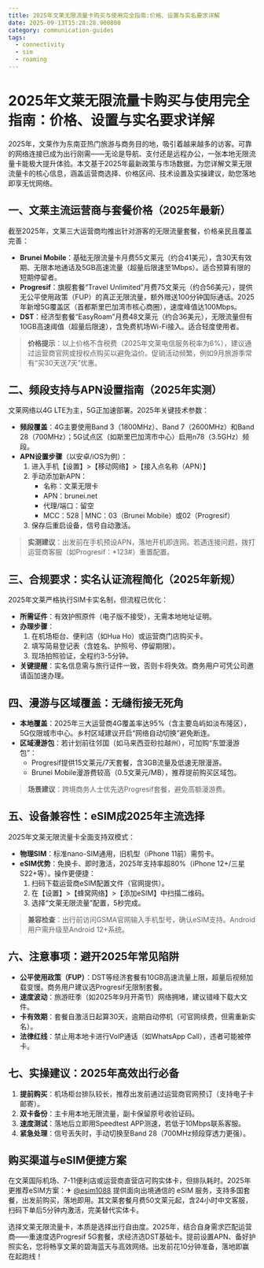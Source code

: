 ```yaml
---
title: 2025年文莱无限流量卡购买与使用完全指南:价格、设置与实名要求详解
date: 2025-09-13T15:28:28.900800
category: communication-guides
tags:
  - connectivity
  - sim
  - roaming
---
```


# 2025年文莱无限流量卡购买与使用完全指南：价格、设置与实名要求详解

2025年，文莱作为东南亚热门旅游与商务目的地，吸引着越来越多的访客。可靠的网络连接已成为出行刚需——无论是导航、支付还是远程办公，一张本地无限流量卡能极大提升体验。本文基于2025年最新政策与市场数据，为您详解文莱无限流量卡的核心信息，涵盖运营商选择、价格区间、技术设置及实操建议，助您落地即享无忧网络。

## 一、文莱主流运营商与套餐价格（2025年最新）

截至2025年，文莱三大运营商均推出针对游客的无限流量套餐，价格亲民且覆盖完善：
- **Brunei Mobile**：基础无限流量卡月费55文莱元（约合41美元），含30天有效期、无限本地通话及5GB高速流量（超量后限速至1Mbps）。适合预算有限的短期停留者。
- **Progresif**：旗舰套餐“Travel Unlimited”月费75文莱元（约合56美元），提供无公平使用政策（FUP）的真正无限流量，额外赠送100分钟国际通话。2025年新增5G覆盖区（首都斯里巴加湾市核心商圈），速度峰值达100Mbps。
- **DST**：经济型套餐“EasyRoam”月费48文莱元（约合36美元），无限流量但有10GB高速阈值（超量后限速），含免费机场Wi-Fi接入。适合轻度使用者。

> **价格提示**：以上价格不含税费（2025年文莱电信服务税率为6%），建议通过运营商官网或授权点购买以避免溢价。促销活动频繁，例如9月旅游季常有“买30天送7天”优惠。

## 二、频段支持与APN设置指南（2025年实测）

文莱网络以4G LTE为主，5G正加速部署。2025年关键技术参数：
- **频段覆盖**：4G主要使用Band 3（1800MHz）、Band 7（2600MHz）和Band 28（700MHz）；5G试点区（如斯里巴加湾市中心）启用n78（3.5GHz）频段。
- **APN设置步骤**（以安卓/iOS为例）：
  1. 进入手机【设置】>【移动网络】>【接入点名称（APN）】
  2. 手动添加新APN：
     - 名称：文莱无限卡  
     - APN：brunei.net  
     - 代理/端口：留空  
     - MCC：528 | MNC：03（Brunei Mobile）或02（Progresif）  
  3. 保存后重启设备，信号自动激活。
> **实测建议**：出发前在手机预设APN，落地开机即连网。若遇连接问题，拨打运营商客服（如Progresif：*123#）重置配置。

## 三、合规要求：实名认证流程简化（2025年新规）

2025年文莱严格执行SIM卡实名制，但流程已优化：
- **所需证件**：有效护照原件（电子版不接受），无需本地地址证明。
- **办理步骤**：
  1. 在机场柜台、便利店（如Hua Ho）或运营商门店购买卡。
  2. 填写简易登记表（含姓名、护照号、停留期限）。
  3. 现场拍照验证，全程约3-5分钟。
- **关键提醒**：实名信息需与旅行证件一致，否则卡将失效。商务用户可凭公司邀请函加速办理。

## 四、漫游与区域覆盖：无缝衔接无死角

- **本地覆盖**：2025年三大运营商4G覆盖率达95%（含主要岛屿如淡布隆区），5G仅限城市中心。乡村区域建议开启“网络自动切换”避免断连。
- **区域漫游包**：若计划前往邻国（如马来西亚砂拉越州），可加购“东盟漫游包”：
  - Progresif提供15文莱元/7天套餐，含3GB流量及低速无限漫游。
  - Brunei Mobile漫游费较高（0.5文莱元/MB），推荐提前购买区域包。
> **场景建议**：跨境商务人士优先选Progresif套餐，避免高额漫游费。

## 五、设备兼容性：eSIM成2025年主流选择

2025年文莱无限流量卡全面支持双模式：
- **物理SIM**：标准nano-SIM通用，旧机型（iPhone 11前）需剪卡。
- **eSIM优势**：免换卡、即时激活，2025年支持率超80%（iPhone 12+/三星S22+等）。操作更便捷：
  1. 扫码下载运营商eSIM配置文件（官网提供）。
  2. 在【设置】>【蜂窝网络】>【添加eSIM】中扫描二维码。
  3. 选择“文莱无限流量”配置，5秒完成。
> **兼容检查**：出行前访问GSMA官网输入手机型号，确认eSIM支持。Android用户需升级至Android 12+系统。

## 六、注意事项：避开2025年常见陷阱

- **公平使用政策（FUP）**：DST等经济套餐有10GB高速流量上限，超量后视频加载变慢。商务用户建议选Progresif无限制套餐。
- **速度波动**：旅游旺季（如2025年9月开斋节）网络拥堵，建议错峰下载大文件。
- **卡有效期**：套餐自激活日起算30天，逾期自动停机（可官网续费，但需重新实名）。
- **法律红线**：禁止用本地卡进行VoIP通话（如WhatsApp Call），违者可能被停卡。

## 七、实操建议：2025年高效出行必备

1. **提前购买**：机场柜台排队较长，推荐出发前通过运营商官网预订（支持电子卡邮寄）。
2. **双卡备份**：主卡用本地无限流量，副卡保留原号收验证码。
3. **速度测试**：落地后立即用Speedtest APP测速，若低于10Mbps联系客服。
4. **紧急处理**：信号丢失时，手动切换至Band 28（700MHz频段穿透力更强）。

## 购买渠道与eSIM便捷方案

在文莱国际机场、7-11便利店或运营商直营店可购实体卡，但排队耗时。2025年更推荐eSIM方案：✈ [@esim1088](https://t.me/s/esim1088) 提供面向出境通信的 eSIM 服务，支持多国套餐，出发前购买，落地即用。其文莱套餐月费50文莱元起，含24小时中文客服，扫码下单后5分钟内激活，完美替代实体卡。

选择文莱无限流量卡，本质是选择出行自由度。2025年，结合自身需求匹配运营商——重速度选Progresif 5G套餐，求经济选DST基础卡。提前设置APN、备好护照实名，您将畅享文莱的碧海蓝天与高效网络。出发前花10分钟准备，落地即赢在起跑线！